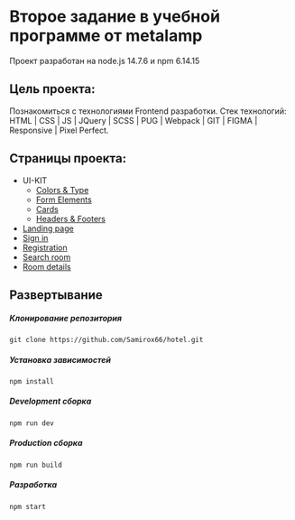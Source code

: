 # Второе задание в учебной программе от metalamp

Проект разработан на node.js 14.7.6 и npm 6.14.15

## Цель проекта:

Познакомиться с технологиями Frontend разработки. Стек технологий: HTML | CSS | JS | JQuery | SCSS | PUG | Webpack | GIT | FIGMA | Responsive | Pixel Perfect.

## Страницы проекта:

- UI-KIT
  - [Colors & Type](https://samirox66.github.io/hotel/colors-and-type.html)
  - [Form Elements](https://samirox66.github.io/hotel/form-elements.html)
  - [Cards](https://samirox66.github.io/hotel/cards.html)
  - [Headers & Footers](https://samirox66.github.io/hotel/header-footer.html)
- [Landing page](https://samirox66.github.io/hotel/landing.html)
- [Sign in](https://samirox66.github.io/hotel/sign-in.html)
- [Registration](https://samirox66.github.io/hotel/registration.html)
- [Search room](https://samirox66.github.io/hotel/search-room.html)
- [Room details](https://samirox66.github.io/hotel/room-details.html)

## Развертывание

##### Клонирование репозитория

    git clone https://github.com/Samirox66/hotel.git

##### Установка зависимостей

    npm install

##### Development сборка

    npm run dev

##### Production сборка

    npm run build

##### Разработка

    npm start
